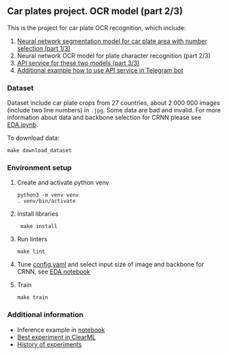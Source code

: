 ## Car plates project. OCR model (part 2/3)

This is the project for car plate OCR recognition, which include:
1. [Neural network segmentation model for car plate area with number selection (part 1/3)](https://github.com/DimYun/car-plate-segm_model)
2. Neural network OCR model for plate character recognition (part 2/3)
3. [API service for these two models (part 3/3)](https://github.com/DimYun/car-plate_service)
4. [Additional example how to use API service in Telegram bot](https://github.com/DimYun/car-plate_tg-bot)


### Dataset

Dataset include car plate crops from 27 countries, about 2 000 000 images (include two line numbers) in `.jpg`.
Some data are bad and invalid. For more information about data and backbone selection for CRNN please see [EDA.ipynb](notebooks/EDA.ipynb).

To download data:

```shell
make download_dataset
```


### Environment setup

1. Create and activate python venv
    ```shell
    python3 -m venv venv
    . venv/bin/activate
    ```

2. Install libraries
   ```shell
    make install
   ```
   
3. Run linters
   ```shell
   make lint
   ``` 

4. Tune [config.yaml](configs/config.yaml) and select input size of image and backbone for CRNN, see [EDA notebook](notebooks/EDA.ipynb)

5. Train
   ```shell
   make train
   ```


### Additional information

* Inference example in [notebook](notebooks/inference_onnx_convert.ipynb)
* [Best experiment in ClearML](https://app.clear.ml/projects/cb019a605a934ca1a4d85897c43bec3b/experiments/3b62d34fc96049ee9f82db6c858be152/output/execution)
* [History of experiments](HISTORY.md)